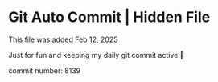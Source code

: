 # Git Auto Commit | Hidden File

This file was added Feb 12, 2025

Just for fun and keeping my daily git commit active 🤪

commit number: 8139

